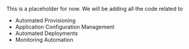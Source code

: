 This is a placeholder for now. We will be adding all the code related to 
 - Automated Provisioning
 - Application Configuration Management 
 - Automated Deployments 
 - Monitoring Automation
